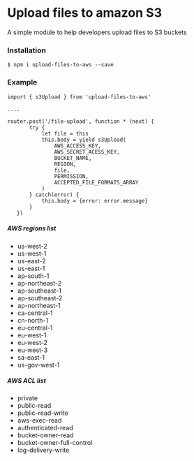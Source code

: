 # Upload files to amazon S3
A simple module to help developers upload files to S3 buckets

### Installation

```
$ npm i upload-files-to-aws --save
```

### Example

 ```
 import { s3Upload } from 'upload-files-to-aws'
 
 ....

 router.post('/file-upload', function * (next) {
        try {
            let file = this
            this.body = yield s3Upload(
                AWS_ACCESS_KEY, 
                AWS_SECRET_ACESS_KEY,
                BUCKET_NAME,
                REGION, 
                file,
                PERMISSION,
                ACCEPTED_FILE_FORMATS_ARRAY
            )
        } catch(error) {
            this.body = {error: error.message}
        }
    })
```

##### AWS regions list

* us-west-2
* us-west-1
* us-east-2
* us-east-1
* ap-south-1
* ap-northeast-2
* ap-southeast-1
* ap-southeast-2
* ap-northeast-1
* ca-central-1
* cn-north-1
* eu-central-1
* eu-west-1
* eu-west-2
* eu-west-3
* sa-east-1
* us-gov-west-1

##### AWS ACL list

* private
* public-read
* public-read-write
* aws-exec-read
* authenticated-read
* bucket-owner-read
* bucket-owner-full-control
* log-delivery-write
